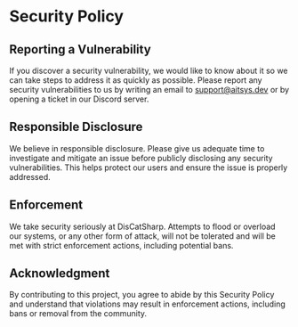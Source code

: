 # Security Policy

## Reporting a Vulnerability

If you discover a security vulnerability, we would like to know about it so we can take steps to address it as quickly as possible. Please report any security vulnerabilities to us by writing an email to [support@aitsys.dev](mailto:support@aitsys.dev) or by opening a ticket in our Discord server.

## Responsible Disclosure

We believe in responsible disclosure. Please give us adequate time to investigate and mitigate an issue before publicly disclosing any security vulnerabilities. This helps protect our users and ensure the issue is properly addressed.

## Enforcement

We take security seriously at DisCatSharp. Attempts to flood or overload our systems, or any other form of attack, will not be tolerated and will be met with strict enforcement actions, including potential bans.

## Acknowledgment

By contributing to this project, you agree to abide by this Security Policy and understand that violations may result in enforcement actions, including bans or removal from the community.

